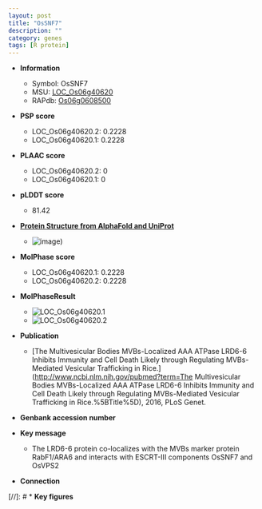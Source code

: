 ```yaml
---
layout: post
title: "OsSNF7"
description: ""
category: genes
tags: [R protein]
---
```


* **Information**  
    + Symbol: OsSNF7  
    + MSU: [LOC_Os06g40620](http://rice.plantbiology.msu.edu/cgi-bin/ORF_infopage.cgi?orf=LOC_Os06g40620)  
    + RAPdb: [Os06g0608500](http://rapdb.dna.affrc.go.jp/viewer/gbrowse_details/irgsp1?name=Os06g0608500)  

* **PSP score**  
    + LOC_Os06g40620.2: 0.2228 
    + LOC_Os06g40620.1: 0.2228 

* **PLAAC score**  
    + LOC_Os06g40620.2: 0 
    + LOC_Os06g40620.1: 0 

* **pLDDT score**
    + 81.42

* **[Protein Structure from AlphaFold and UniProt](https://www.uniprot.org/uniprotkb/Q69V59/entry#structure)**
    + ![image](https://ricepsp.github.io/images/Q6/AF-Q69V59-F1.png))

* **MolPhase score**
    + LOC_Os06g40620.1: 0.2228
    + LOC_Os06g40620.2: 0.2228

* **MolPhaseResult**
    + ![LOC_Os06g40620.1](https://ricepsp.github.io/pictures/LOC_Os06g/LOC_Os06g40620.1.png)
    + ![LOC_Os06g40620.2](https://ricepsp.github.io/pictures/LOC_Os06g/LOC_Os06g40620.2.png)

* **Publication**  
    + [The Multivesicular Bodies MVBs-Localized AAA ATPase LRD6-6 Inhibits Immunity and Cell Death Likely through Regulating MVBs-Mediated Vesicular Trafficking in Rice.](http://www.ncbi.nlm.nih.gov/pubmed?term=The Multivesicular Bodies MVBs-Localized AAA ATPase LRD6-6 Inhibits Immunity and Cell Death Likely through Regulating MVBs-Mediated Vesicular Trafficking in Rice.%5BTitle%5D), 2016, PLoS Genet.

* **Genbank accession number**  

* **Key message**  
    + The LRD6-6 protein co-localizes with the MVBs marker protein RabF1/ARA6 and interacts with ESCRT-III components OsSNF7 and OsVPS2

* **Connection**  

[//]: # * **Key figures**  


